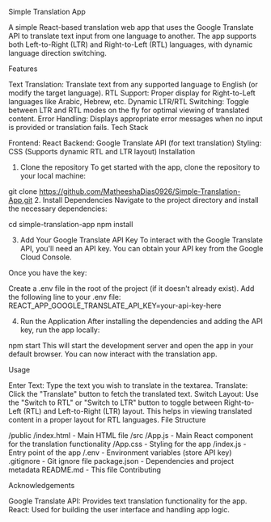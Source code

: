Simple Translation App

A simple React-based translation web app that uses the Google Translate API to translate text input from one language to another. The app supports both Left-to-Right (LTR) and Right-to-Left (RTL) languages, with dynamic language direction switching.

Features

Text Translation: Translate text from any supported language to English (or modify the target language).
RTL Support: Proper display for Right-to-Left languages like Arabic, Hebrew, etc.
Dynamic LTR/RTL Switching: Toggle between LTR and RTL modes on the fly for optimal viewing of translated content.
Error Handling: Displays appropriate error messages when no input is provided or translation fails.
Tech Stack

Frontend: React
Backend: Google Translate API (for text translation)
Styling: CSS (Supports dynamic RTL and LTR layout)
Installation

1. Clone the repository
   To get started with the app, clone the repository to your local machine:

git clone https://github.com/MatheeshaDias0926/Simple-Translation-App.git 2. Install Dependencies
Navigate to the project directory and install the necessary dependencies:

cd simple-translation-app
npm install

3. Add Your Google Translate API Key
   To interact with the Google Translate API, you'll need an API key. You can obtain your API key from the Google Cloud Console.

Once you have the key:

Create a .env file in the root of the project (if it doesn't already exist).
Add the following line to your .env file:
REACT_APP_GOOGLE_TRANSLATE_API_KEY=your-api-key-here

4. Run the Application
   After installing the dependencies and adding the API key, run the app locally:

npm start
This will start the development server and open the app in your default browser. You can now interact with the translation app.

Usage

Enter Text: Type the text you wish to translate in the textarea.
Translate: Click the "Translate" button to fetch the translated text.
Switch Layout: Use the "Switch to RTL" or "Switch to LTR" button to toggle between Right-to-Left (RTL) and Left-to-Right (LTR) layout. This helps in viewing translated content in a proper layout for RTL languages.
File Structure

/public
/index.html - Main HTML file
/src
/App.js - Main React component for the translation functionality
/App.css - Styling for the app
/index.js - Entry point of the app
/.env - Environment variables (store API key)
.gitignore - Git ignore file
package.json - Dependencies and project metadata
README.md - This file
Contributing

Acknowledgements

Google Translate API: Provides text translation functionality for the app.
React: Used for building the user interface and handling app logic.

